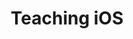 ---
title: "Teaching iOS"
weight: 55
format: "seminar"
codes:
- IN0014
- IN2107
- IN4741
instructors:
- alias: krusche
- alias: soelch
link: "https://ase.in.tum.de/lehrstuhl_1/teaching/1203-teaching-ios-ws22-23"
robotsdisallow: true
---